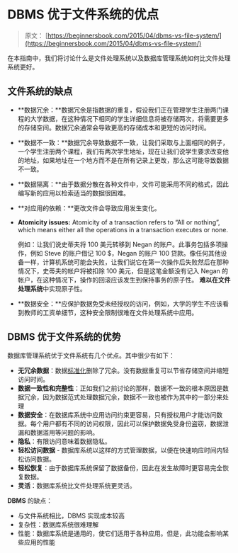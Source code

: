 # DBMS 优于文件系统的优点

> 原文： [https://beginnersbook.com/2015/04/dbms-vs-file-system/](https://beginnersbook.com/2015/04/dbms-vs-file-system/)

在本指南中，我们将讨论什么是文件处理系统以及数据库管理系统如何比文件处理系统更好。

## 文件系统的缺点

*   **数据冗余：**数据冗余是指数据的重复，假设我们正在管理学生注册两门课程的大学数据，在这种情况下相同的学生详细信息将被存储两次，将需要更多的存储空间。数据冗余通常会导致更高的存储成本和更短的访问时间。
*   **数据不一致：**数据冗余导致数据不一致，让我们采取与上面相同的例子，一个学生注册两个课程，我们有两次学生地址，现在让我们说学生要求改变他的地址，如果地址在一个地方而不是在所有记录上更改，那么这可能导致数据不一致。
*   **数据隔离：**由于数据分散在各种文件中，文件可能采用不同的格式，因此编写新的应用以检索适当的数据很困难。
*   **对应用的依赖：**更改文件会导致应用发生变化。
*   **Atomicity issues:** Atomicity of a transaction refers to “All or nothing”, which means either all the operations in a transaction executes or none.

    例如：让我们说史蒂夫将 100 美元转移到 Negan 的账户。此事务包括多项操作，例如 Steve 的账户借记 100 $，Negan 的账户 100 贷款。像任何其他设备一样，计算机系统可能会失败，让我们说它在第一次操作后失败然后在那种情况下，史蒂夫的帐户将被扣除 100 美元，但是这笔金额没有记入 Negan 的帐户，在这种情况下，操作的回滚应该发生到保持事务的原子性。 **难以在文件处理系统**中实现原子性。

*   **数据安全：**应保护数据免受未经授权的访问，例如，大学的学生不应该看到教师的工资单细节，这种安全限制很难在文件处理系统中应用。

## DBMS 优于文件系统的优势

数据库管理系统优于文件系统有几个优点。其中很少有如下：

*   **无冗余数据**：数据[标准化](https://beginnersbook.com/2015/05/normalization-in-dbms/)删除了冗余。没有数据重复可以节省存储空间并缩短访问时间。
*   **数据一致性和完整性**：正如我们之前讨论的那样，数据不一致的根本原因是数据冗余，因为数据范式处理数据冗余，数据不一致也被作为其中的一部分来处理
*   **数据安全**：在数据库系统中应用访问约束更容易，只有授权用户才能访问数据。每个用户都有不同的访问权限，因此可以保护数据免受身份盗窃，数据泄漏和数据滥用等问题的影响。
*   **隐私**：有限访问意味着数据隐私。
*   **轻松访问数据** - 数据库系统以这样的方式管理数据，以便在快速响应时间内轻松访问数据。
*   **轻松恢复**：由于数据库系统保留了数据备份，因此在发生故障时更容易完全恢复数据。
*   **灵活**：数据库系统比文件处理系统更灵活。

**DBMS** 的缺点：

*   与文件系统相比，DBMS 实现成本较高
*   复杂性：数据库系统很难理解
*   性能：数据库系统是通用的，使它们适用于各种应用。但是，此功能会影响某些应用的性能